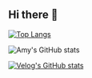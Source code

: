 ## Hi there 👋

<!--
**csh1603/csh1603** is a ✨ _special_ ✨ repository because its `README.md` (this file) appears on your GitHub profile.

Here are some ideas to get you started:

- 🔭 I’m currently working on ...
- 🌱 I’m currently learning ...
- 👯 I’m looking to collaborate on ...
- 🤔 I’m looking for help with ...
- 💬 Ask me about ...
- 📫 How to reach me: ...
- 😄 Pronouns: ...
- ⚡ Fun fact: ...
-->


[![Top Langs](https://github-readme-stats.vercel.app/api/top-langs/?username=csh1603)](https://github.com/anuraghazra/github-readme-stats)

![Amy's GitHub stats](https://github-readme-stats.vercel.app/api?username=csh1603&hide=contribs,prs&show_icons=true&theme=graywhite)

[![Velog's GitHub stats](https://velog-readme-stats.vercel.app/api/list?name=csh1603)](https://velog.io/@csh1603)
